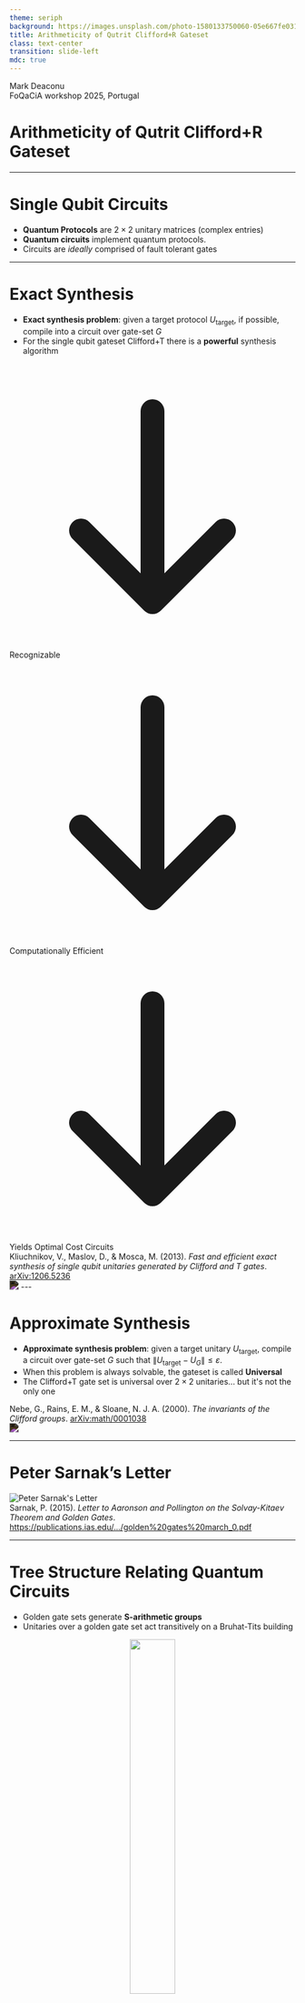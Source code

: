 ```yaml
---
theme: seriph
background: https://images.unsplash.com/photo-1580133750060-05e667fe0318?q=80&w=3271&auto=format&fit=crop&ixlib=rb-4.1.0&ixid=M3wxMjA3fDB8MHx8fGVufDB8fHx8fA%3D%3D
title: Arithmeticity of Qutrit Clifford+R Gateset
class: text-center
transition: slide-left
mdc: true
---
```


<div class="fixed bottom-14 left-1/2 transform -translate-x-1/2 text-sm text-gray-300">
  Mark Deaconu
</div>

<div class="fixed bottom-4 left-1/2 transform -translate-x-1/2 text-sm text-gray-300">
  FoQaCiA workshop 2025, Portugal
</div>


# Arithmeticity of Qutrit Clifford+R Gateset  
<!-- ## Quantum Synthesis & Arithmetic -->


---

# Single Qubit Circuits

<!-- - **Qubit** = unit vector $|\psi\rangle\in\mathbb C^2$, with $\langle\psi|\psi\rangle=1$ -->
- **Quantum Protocols** are $2\times2$ unitary matrices (complex entries)
- **Quantum circuits** implement quantum protocols.
- Circuits are *ideally* comprised of fault tolerant gates 



---

# Exact Synthesis

<!-- slide: step -->
- **Exact synthesis problem**: given a target protocol $U_{\text{target}}$, if possible, compile into a circuit over gate-set $G$
- For the single qubit gateset Clifford+T there is a **powerful** synthesis algorithm

<div class="grid grid-cols-3 text-center mt-12">
  <div>
    <div class="step">
      <svg class="mx-auto h-12 w-12 text-blue-500" fill="none" stroke="currentColor" stroke-width="2" viewBox="0 0 24 24">
        <path stroke-linecap="round" stroke-linejoin="round" d="M12 4v16m0 0l-6-6m6 6l6-6" />
      </svg>
      <div class="mt-2 text-sm text-gray-700">Recognizable</div>
    </div>
  </div>
  <div>
    <div class="step">
      <svg class="mx-auto h-12 w-12 text-green-500" fill="none" stroke="currentColor" stroke-width="2" viewBox="0 0 24 24">
        <path stroke-linecap="round" stroke-linejoin="round" d="M12 4v16m0 0l-6-6m6 6l6-6" />
      </svg>
      <div class="mt-2 text-sm text-gray-700">Computationally Efficient</div>
    </div>
  </div>
  <div>
    <div class="step">
      <svg class="mx-auto h-12 w-12 text-purple-500" fill="none" stroke="currentColor" stroke-width="2" viewBox="0 0 24 24">
        <path stroke-linecap="round" stroke-linejoin="round" d="M12 4v16m0 0l-6-6m6 6l6-6" />
      </svg>
      <div class="mt-2 text-sm text-gray-700">Yields Optimal Cost Circuits</div>
    </div>
  </div>
</div>

<div class="text-xs text-gray-500 mt-10 text-center">
  Kliuchnikov, V., Maslov, D., & Mosca, M. (2013). <em>Fast and efficient exact synthesis of single qubit unitaries generated by Clifford and T gates</em>. <a href="https://arxiv.org/abs/1206.5236" target="_blank" class="underline text-blue-500">arXiv:1206.5236</a>
</div>

<img src="/synthquestion.png" style="filter: invert(0.93);" />
---




# Approximate Synthesis

- **Approximate synthesis problem**: given a target unitary $U_{\text{target}}$, compile a circuit over gate-set $G$ such that $\|U_{\text{target}}-U_G\|\le\varepsilon$.
-  When this problem is always solvable, the gateset is called **Universal**
- The Clifford+T gate set is universal over $2 \times 2$ unitaries... but it's not the only one

<div class="text-xs text-gray-500 mt-10 text-center">
  Nebe, G., Rains, E. M., & Sloane, N. J. A. (2000). <em>The invariants of the Clifford groups</em>. <a href="https://arxiv.org/abs/math/0001038" target="_blank" class="underline text-blue-500">arXiv:math/0001038</a>
</div>

<img src="/synth.png" style="filter: invert(0.93);" />


<!-- - Exact synthesis both solves the word problem and yields generators for the corresponding arithmetic group. -->
---

# Peter Sarnak’s Letter

<div class="relative h-[500px] overflow-hidden">
  <div class="absolute top-0 left-1/2 transform -translate-x-1/2 scale-100">
    <img src="/sarnak.png" alt="Peter Sarnak's Letter" class="max-h-[500px]" />
  </div>
</div>

<div class="text-xs text-gray-500 mt-10 text-center">
  Sarnak, P. (2015). <em>Letter to Aaronson and Pollington on the Solvay-Kitaev Theorem and Golden Gates</em>. 
  <a href="https://publications.ias.edu/sites/default/files/Letter%20-%20golden%20gates%20march_0.pdf" 
     target="_blank" 
     class="underline text-blue-500">
     https://publications.ias.edu/.../golden%20gates%20march_0.pdf
  </a>
</div>

<!-- - Sarnak saw the number theoretic algorithm for single qubit clifford+T and proved that there would be a small number of gatesets  a generalized algorithm would work for-->

---


# Tree Structure Relating Quantum Circuits

- Golden gate sets generate **S-arithmetic groups**
- Unitaries over a golden gate set act transitively on a Bruhat-Tits building

<div style="text-align: center;">
  <img src="/bt_building.png" style="filter: invert(0); width: 40%; display: block; margin: 0 auto;" />
  <div style="margin-top: 0.5rem; font-size: 0.875rem; color: #666;">
    (source: <a href="https://www.math.ru.nl/~solleveld/BuildingsGallery.pdf" target="_blank" class="underline text-blue-500">https://www.math.ru.nl/~solleveld/BuildingsGallery.pdf</a>)
  </div>
</div>



<div class="text-xs text-gray-500 mt-10 text-center">
  Parzanchevski, O., & Sarnak, P. (2018). <em>Super-Golden-Gates for PU(2)</em>. <a href="http://dx.doi.org/10.1016/j.aim.2017.06.022" target="_blank" class="underline text-blue-500">Advances in Mathematics, 327, 869–901</a>
</div>

<div class="text-xs text-gray-500 mt-4 text-center">
  Abramenko, P., & Nebe, G. (2002). <em>Lattice chain models for affine buildings of classical type</em>. <a href="https://doi.org/10.1007/s002080200004" target="_blank" class="underline text-blue-500">Mathematische Annalen, 322(3), 537–562</a>
</div>


---

# Qutrit Clifford + R (work in progress)

- Acts on a 4-regular tree  
- Has a powerful exact synthesis algorithm related to a p-adic metric  

<div style="text-align: center;">
  <img src="/t4graph.png" style="filter: invert(0.93); width: 30%; display: block; margin: 0 auto;" />
  <div style="margin-top: 0.5rem; font-size: 0.875rem; color: #666;">
    (source: <a href="https://ariymarkowitz.github.io/Bruhat-Tits-Tree-Visualiser/" target="_blank" class="underline text-blue-500">https://ariymarkowitz.github.io/Bruhat-Tits-Tree-Visualiser/</a>)
  </div>
</div>

- Collaboration with:  Amolak, Nihar, Michele, and Jon
---


# Thank you!

*Questions welcome.*
